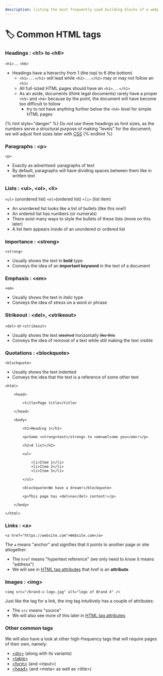 ```yaml
---
description: listing the most frequently used building blocks of a webpage
---
```


# 🏷️ Common HTML tags

### Headings : \<h1> to \<h6>

`<h1>` ... `<h6>`

* Headings have a hierarchy from 1 (the top) to 6 (the bottom)
  * `<h1>...</h1>` will lead while `<h2>...</h2>` may or may not follow an `<h1>`
  * All full-sized HTML pages should have an `<h1>...</h1>`
  * As an aside, documents (think legal documents) rarely have a proper `<h5>` and `<h6>` because by the point, the document will have become too difficult to follow&#x20;
    * try to not have anything further below the `<h4>` level for simple HTML pages

{% hint style="danger" %}
Do _not_ use these headings as font sizes, as the numbers serve a structural purpose of making "levels" for the document; we will adjust font sizes later with [CSS](../../css/)
{% endhint %}

### Paragraphs : \<p>

`<p>`

* Exactly as advertised: paragraphs of text
* By default, paragraphs will have dividing spaces between them like in written text

### Lists : \<ul>, \<ol>, \<li>

`<ul>` (unordered list) `<ol>`(ordered list) `<li>` (list item)

* An unordered list looks like a list of bullets (like this one!)
* An ordered list has numbers (or numerals)
* There exist many ways to style the bullets of these lists (more on this later)
* A list item appears inside of an unordered or ordered list

### Importance : \<strong>

`<strong>`

* Usually shows the text in **bold** type
* Conveys the idea of an **important keyword** in the text of a document

### Emphasis : \<em>

`<em>`

* Usually shows the text in _italic_ type
* Conveys the idea of _stress_ on a word or phrase

### Strikeout : \<del>, \<strikeout>

`<del>` or `<strikeout>`

* Usually shows the text ~~slashed~~ horizontally ~~like this~~
* Conveys the idea of removal of a text while still making the text visible

### Quotations : \<blockquote>

`<blockquote>`

* Usually shows the text indented
* Conveys the idea that the text is a reference of some other text

```markup
<html>

    <head>
    
        <title>Page title</title>
        
    </head>
    
    <body>
    
        <h1>Heading 1</h1>
        
        <p>Some <strong>text</strong> to <em>welcome you</em>!</p>
        
        <h2>A list</h2>
        
        <ul>
        
            <li>Item 1</li>
            <li>Item 2</li>
            <li>Item 3</li>
            
        </ul>
        
        <blockquote>We have a dream!</blockquote>
        
        <p>This page has <del>no</del> content!</p> 
        
    </body>

</html>
```

### Links : \<a>

`<a href="https://website.com">Website.com</a>`

The `a` means "anchor" and signifies that it points to another page or site altogether:

* The `href` means "hypertext reference" (we only need to know it means "address")
* We will see in [HTML tag attributes](html-tag-attributes.md) that href is an **attribute**

### Images : \<img>

`<img src="/brand-x-logo.jpg" alt="logo of Brand X" />`

Just like the tag for a link, the img tag intuitively has a couple of attributes:

* The `src` means "source"
* We will also see more of this later in [HTML tag attributes](html-tag-attributes.md)

### Other common tags

We will also have a look at other high-frequency tags that will require pages of their own, namely:

* [\<div>](../html-div.md) (along with its variants)
* [\<table>](../html-table-tags.md)
* [\<form>](../html-forms/) (and \<input>)
* [\<head>](../html-head.md) (and \<meta> as well as \<title>)
